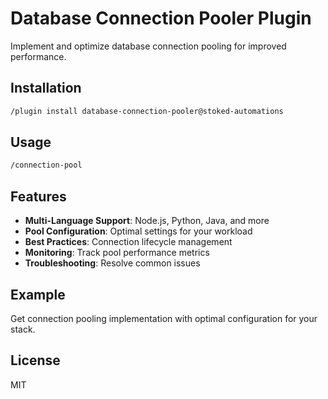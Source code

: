 # Database Connection Pooler Plugin

Implement and optimize database connection pooling for improved performance.

## Installation

```bash
/plugin install database-connection-pooler@stoked-automations
```

## Usage

```bash
/connection-pool
```

## Features

- **Multi-Language Support**: Node.js, Python, Java, and more
- **Pool Configuration**: Optimal settings for your workload
- **Best Practices**: Connection lifecycle management
- **Monitoring**: Track pool performance metrics
- **Troubleshooting**: Resolve common issues

## Example

Get connection pooling implementation with optimal configuration for your stack.

## License

MIT
